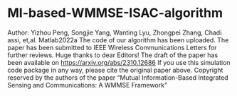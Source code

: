 # MI-based-WMMSE-ISAC-algorithm
Author: Yizhou Peng, Songjie Yang, Wanting Lyu, Zhongpei Zhang, Chadi assi, et,al.
Matlab2022a
The code of our algorithm has been uploaded. The paper has been submitted to IEEE Wireless Communications Letters for further reviews. Huge thanks to dear Editors! The draft of the paper has been available on https://arxiv.org/abs/2310.12686
If you use this simulation code package in any way, please cite the original paper above. 
Copyright reserved by the authors of the paper “Mutual Information-Based Integrated Sensing and Communications: A WMMSE Framework”


